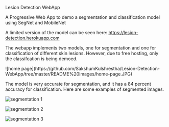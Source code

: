 
Lesion Detection WebApp

A Progressive Web App to demo a segmentation and classification model using SegNet and MobileNet


A limited version of the model can be seen here: https://lesion-detection.herokuapp.com

The webapp implements two models, one for segmentation and one for classification of different skin lesions. However, due to free hosting, only the classifcation 
is being demoed. 

<p>
![home page](https://github.com/SakshumKulshrestha/Lesion-Detection-WebApp/tree/master/README%20images/home-page.JPG)
 </P>

The model is very accurate for segmentation, and it has a 84 percent accuracy for classification. Here are some examples of segmented images.

![segmentation 1](https://github.com/SakshumKulshrestha/Lesion-Detection-WebApp/tree/master/README%20images/segmentation3.JPG)

![segmentation 2](https://github.com/SakshumKulshrestha/Lesion-Detection-WebApp/tree/master/README%20images/segmentation1.JPG)

![segmentation 3](https://github.com/SakshumKulshrestha/Lesion-Detection-WebApp/tree/master/README%20images/segmentation2.JPG)

